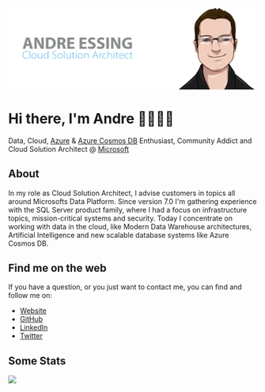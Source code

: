<img src="https://raw.githubusercontent.com/aessing/aessing/master/banner.png" alt="Banner that says Andre Essing - Cloud Solution Architect, alongside a cartoon illustration of Andre">

# Hi there, I'm Andre 👋🏻🐱‍💻
Data, Cloud, [Azure](https://azure.microsoft.com/) & [Azure Cosmos DB](https://azure.microsoft.com/services/cosmos-db/) Enthusiast, Community Addict and Cloud Solution Architect @ [Microsoft](https://www.microsoft.com/)

## About
In my role as Cloud Solution Architect, I advise customers in topics all around Microsofts Data Platform. Since version 7.0 I'm gathering experience with the SQL Server product family, where I had a focus on infrastructure topics, mission-critical systems and security. Today I concentrate on working with data in the cloud, like Modern Data Warehouse architectures, Artificial Intelligence and new scalable database systems like Azure Cosmos DB.

## Find me on the web
If you have a question, or you just want to contact me, you can find and follow me on:
 - [Website](https://www.andre-essing.de) 
 - [GitHub](https://github.com/aessing)
 - [LinkedIn](https://www.linkedin.com/in/aessing/)
 - [Twitter](https://twitter.com/aessing)

## Some Stats
![](https://github-readme-stats.vercel.app/api?username=aessing&count_private=true&show_icons=true&include_all_commits=true&icon_color=56B7E6&title_color=56B7E6&text_color=888B8D&hide_title=true)